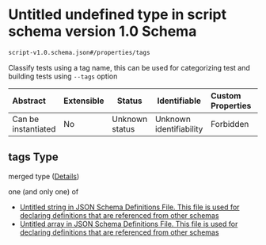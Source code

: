 # Untitled undefined type in script schema version 1.0 Schema

```txt
script-v1.0.schema.json#/properties/tags
```

Classify tests using a tag name, this can be used for categorizing test and building tests using `--tags` option


| Abstract            | Extensible | Status         | Identifiable            | Custom Properties | Additional Properties | Access Restrictions | Defined In                                                                         |
| :------------------ | ---------- | -------------- | ----------------------- | :---------------- | --------------------- | ------------------- | ---------------------------------------------------------------------------------- |
| Can be instantiated | No         | Unknown status | Unknown identifiability | Forbidden         | Allowed               | none                | [script-v1.0.schema.json\*](../out/script-v1.0.schema.json "open original schema") |

## tags Type

merged type ([Details](script-v1-properties-tags.md))

one (and only one) of

-   [Untitled string in JSON Schema Definitions File. This file is used for declaring definitions that are referenced from other schemas](definitions-definitions-string_or_list-oneof-0.md "check type definition")
-   [Untitled array in JSON Schema Definitions File. This file is used for declaring definitions that are referenced from other schemas](definitions-definitions-list_of_strings.md "check type definition")
